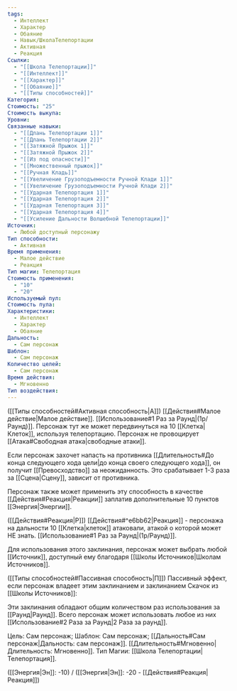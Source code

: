 ```yaml
---
tags:
  - Интеллект
  - Характер
  - Обаяние
  - Навык/ШколаТелепортации
  - Активная
  - Реакция
Ссылки:
  - "[[Школа Телепортации]]"
  - "[[Интеллект]]"
  - "[[Характер]]"
  - "[[Обаяние]]"
  - "[[Типы способностей]]"
Категория: 
Стоимость: "25"
Стоимость выкупа: 
Уровни: 
Связанные навыки:
  - "[[Длань Телепортации 1]]"
  - "[[Длань Телепортации 2]]"
  - "[[Затяжной Прыжок 1]]"
  - "[[Затяжной Прыжок 2]]"
  - "[[Из под опасности]]"
  - "[[Множественный прыжок]]"
  - "[[Ручная Кладь]]"
  - "[[Увеличение Грузоподъемности Ручной Клади 1]]"
  - "[[Увеличение Грузоподъемности Ручной Клади 2]]"
  - "[[Ударная Телепортация 1]]"
  - "[[Ударная Телепортация 2]]"
  - "[[Ударная Телепортация 3]]"
  - "[[Ударная Телепортация 4]]"
  - "[[Усиление Дальности Волшебной Телепортации]]"
Источник:
  - Любой доступный персонажу
Тип способности:
  - Активная
Время применения:
  - Малое действие
  - Реакция
Тип магии: Телепортация
Стоимость применения:
  - "10"
  - "20"
Используемый пул: 
Стоимость пула: 
Характеристики:
  - Интеллект
  - Характер
  - Обаяние
Дальность:
  - Сам персонаж
Шаблон:
  - Сам персонаж
Количество целей:
  - Сам персонаж
Время действия:
  - Мгновенно
Тип воздействия:
---
```

([[Типы способностей#Активная способность|А]]) [[Действия#Малое действие|Малое действие]]. [[Использование#1 Раз за Раунд|(1р/Раунд)]]. Персонаж тут же может передвинуться на 10 [[Клетка|Клеток]], используя телепортацию. Персонаж не провоцирует [[Атака#Свободная атака|свободные атаки]]. 

Если персонаж захочет напасть на противника [[Длительность#До конца следующего хода цели|до конца своего следующего хода]], он получит [[Превосходство]] за неожиданность. Это срабатывает 1-3 раза за [[Сцена|Сцену]], зависит от противника. 

Персонаж также может применить эту способность в качестве [[Действия#Реакция|Реакции]] заплатив дополнительные 10 пунктов [[Энергия|Энергии]].

([[Действия#Реакция|Р]]) [[Действия#^e6bb62|Реакция]] - персонажа на дальности 10 [[Клетка|клеток]] атаковали, атакой о которой может НЕ знать. [[Использование#1 Раз за Раунд|(1р/Раунд)]]. 

Для использования этого заклинания, персонаж может выбрать любой [[Источник]], доступный ему благодаря [[Школы Источников|Школам Источников]].

([[Типы способностей#Пассивная способность|П]]) Пассивный эффект, если персонаж владеет этим заклинанием и заклинанием Скачок из [[Школы Источников]]:

Эти заклинания обладают общим количеством раз использования за [[Раунд|Раунд]]. Всего персонаж может использовать любое из них [[Использование#2 Раза за Раунд|2 Раза за раунд]].

Цель: Сам персонаж; Шаблон: Сам персонаж; [[Дальность#Сам персонаж|Дальность: сам персонаж]]. [[Длительность#Мгновенно|Длительность: Мгновенно]]. 
Тип Магии: [[Школа Телепортации|Телепортация]]. 

([[Энергия|Эн]]: -10) / ([[Энергия|Эн]]: -20 - [[Действия#Реакция|Реакция]])